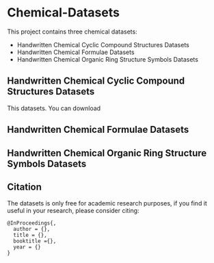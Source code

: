 # Chemical-Datasets

This project contains three chemical datasets:
* Handwritten Chemical Cyclic Compound Structures Datasets
* Handwritten Chemical Formulae Datasets
* Handwritten Chemical Organic Ring Structure Symbols Datasets

## Handwritten Chemical Cyclic Compound Structures Datasets 

This datasets. You can download 


## Handwritten Chemical Formulae Datasets 



## Handwritten Chemical Organic Ring Structure Symbols Datasets 




## Citation

The datasets is only free for academic research purposes, if you find it useful in your research, please consider citing:
```
@InProceedings{,
  author = {}, 
  title = {}, 
  booktitle ={}, 
  year = {}
}
```
